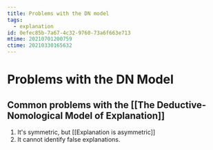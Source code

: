 ```yaml
---
title: Problems with the DN model
tags:
  - explanation
id: 0efec85b-7a67-4c32-9760-73a6f663e713
mtime: 20210701200759
ctime: 20210330165632
---
```


# Problems with the DN Model

## Common problems with the [[The Deductive-Nomological Model of Explanation]]

1) It's symmetric, but [[Explanation is asymmetric]]
2) It cannot identify false explanations.
